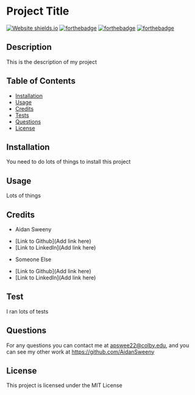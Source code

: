 # Project Title
[![Website shields.io](https://img.shields.io/website-up-down-green-red/http/shields.io.svg)](http://shields.io/)
[![forthebadge](https://ForTheBadge.com/images/badges/uses-css.svg)](https://forthebadge.com)
[![forthebadge](https://forthebadge.com/images/badges/uses-html.svg)](https://forthebadge.com)
[![forthebadge](https://forthebadge.com/images/badges/uses-js.svg)](https://forthebadge.com)

## Description
This is the description of my project
## Table of Contents
* [Installation](#installation)
* [Usage](#usage)
* [Credits](#credits)
* [Tests](#tests)
* [Questions](#questions)
* [License](#license)

## Installation
You need to do lots of things to install this project

## Usage
Lots of things

## Credits
* Aidan Sweeny
 - [Link to Github](Add link here)
 - [Link to LinkedIn](Add link here)
*  Someone Else
 - [Link to Github](Add link here)
 - [Link to LinkedIn](Add link here)

## Test
I ran lots of tests
## Questions
For any questions you can contact me at apswee22@colby.edu, and you can see my other work at https://github.com/AidanSweeny
## License
This project is licensed under the MIT License